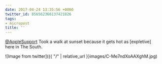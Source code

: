 ```yaml
---
date: 2017-04-24 13:35:56 +0000
twitter_id: 856562366137421826
tags:
- micropost
title: ''
---
```


[@AppleSupport](https://twitter.com/AppleSupport) Took a walk at sunset because it gets hot as [expletive] here in The South.

![Image from twitter]({{ "/" | relative_url  }}images/C-Me7ndXoAAXghM.jpg)
